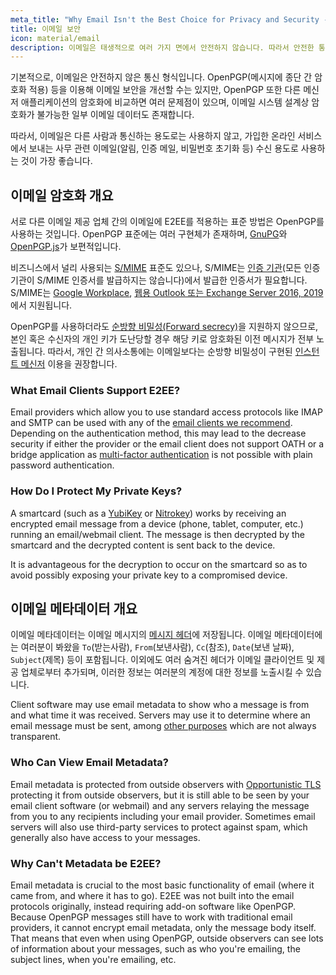 ```yaml
---
meta_title: "Why Email Isn't the Best Choice for Privacy and Security - Privacy Guides"
title: 이메일 보안
icon: material/email
description: 이메일은 태생적으로 여러 가지 면에서 안전하지 않습니다. 따라서 안전한 통신을 위한 최선의 선택은 아닙니다.
---
```


기본적으로, 이메일은 안전하지 않은 통신 형식입니다. OpenPGP(메시지에 종단 간 암호화 적용) 등을 이용해 이메일 보안을 개선할 수는 있지만, OpenPGP 또한 다른 메신저 애플리케이션의 암호화에 비교하면 여러 문제점이 있으며, 이메일 시스템 설계상 암호화가 불가능한 일부 이메일 데이터도 존재합니다.

따라서, 이메일은 다른 사람과 통신하는 용도로는 사용하지 않고, 가입한 온라인 서비스에서 보내는 사무 관련 이메일(알림, 인증 메일, 비밀번호 초기화 등) 수신 용도로 사용하는 것이 가장 좋습니다.

## 이메일 암호화 개요

서로 다른 이메일 제공 업체 간의 이메일에 E2EE를 적용하는 표준 방법은 OpenPGP를 사용하는 것입니다. OpenPGP 표준에는 여러 구현체가 존재하며, [GnuPG](https://en.wikipedia.org/wiki/GNU_Privacy_Guard)와 [OpenPGP.js](https://openpgpjs.org)가 보편적입니다.

비즈니스에서 널리 사용되는 [S/MIME](https://en.wikipedia.org/wiki/S/MIME) 표준도 있으나, S/MIME는 [인증 기관](https://en.wikipedia.org/wiki/Certificate_authority)(모든 인증 기관이 S/MIME 인증서를 발급하지는 않습니다)에서 발급한 인증서가 필요합니다. S/MIME는 [Google Workplace](https://support.google.com/a/topic/9061730?hl=en&ref_topic=9061731), [웹용 Outlook 또는 Exchange Server 2016, 2019](https://support.office.com/en-us/article/encrypt-messages-by-using-s-mime-in-outlook-on-the-web-878c79fc-7088-4b39-966f-14512658f480)에서 지원됩니다.

OpenPGP를 사용하더라도 [순방향 비밀성(Forward secrecy)](https://en.wikipedia.org/wiki/Forward_secrecy)을 지원하지 않으므로, 본인 혹은 수신자의 개인 키가 도난당할 경우 해당 키로 암호화된 이전 메시지가 전부 노출됩니다. 따라서, 개인 간 의사소통에는 이메일보다는 순방향 비밀성이 구현된 [인스턴트 메신저](../real-time-communication.md) 이용을 권장합니다.

### What Email Clients Support E2EE?

Email providers which allow you to use standard access protocols like IMAP and SMTP can be used with any of the [email clients we recommend](../email-clients.md). Depending on the authentication method, this may lead to the decrease security if either the provider or the email client does not support OATH or a bridge application as [multi-factor authentication](multi-factor-authentication.md) is not possible with plain password authentication.

### How Do I Protect My Private Keys?

A smartcard (such as a [YubiKey](https://support.yubico.com/hc/en-us/articles/360013790259-Using-Your-YubiKey-with-OpenPGP) or [Nitrokey](https://www.nitrokey.com)) works by receiving an encrypted email message from a device (phone, tablet, computer, etc.) running an email/webmail client. The message is then decrypted by the smartcard and the decrypted content is sent back to the device.

It is advantageous for the decryption to occur on the smartcard so as to avoid possibly exposing your private key to a compromised device.

## 이메일 메타데이터 개요

이메일 메타데이터는 이메일 메시지의 [메시지 헤더](https://en.wikipedia.org/wiki/Email#Message_header)에 저장됩니다. 이메일 메타데이터에는 여러분이 봐왔을 `To`(받는사람), `From`(보낸사람), `Cc`(참조), `Date`(보낸 날짜), `Subject`(제목) 등이 포함됩니다. 이외에도 여러 숨겨진 헤더가 이메일 클라이언트 및 제공 업체로부터 추가되며, 이러한 정보는 여러분의 계정에 대한 정보를 노출시킬 수 있습니다.

Client software may use email metadata to show who a message is from and what time it was received. Servers may use it to determine where an email message must be sent, among [other purposes](https://en.wikipedia.org/wiki/Email#Message_header) which are not always transparent.

### Who Can View Email Metadata?

Email metadata is protected from outside observers with [Opportunistic TLS](https://en.wikipedia.org/wiki/Opportunistic_TLS) protecting it from outside observers, but it is still able to be seen by your email client software (or webmail) and any servers relaying the message from you to any recipients including your email provider. Sometimes email servers will also use third-party services to protect against spam, which generally also have access to your messages.

### Why Can't Metadata be E2EE?

Email metadata is crucial to the most basic functionality of email (where it came from, and where it has to go). E2EE was not built into the email protocols originally, instead requiring add-on software like OpenPGP. Because OpenPGP messages still have to work with traditional email providers, it cannot encrypt email metadata, only the message body itself. That means that even when using OpenPGP, outside observers can see lots of information about your messages, such as who you're emailing, the subject lines, when you're emailing, etc.
